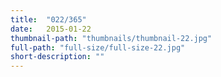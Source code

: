 ```yaml
---
title:  "022/365"
date:   2015-01-22
thumbnail-path: "thumbnails/thumbnail-22.jpg"
full-path: "full-size/full-size-22.jpg"
short-description: ""
---
```

